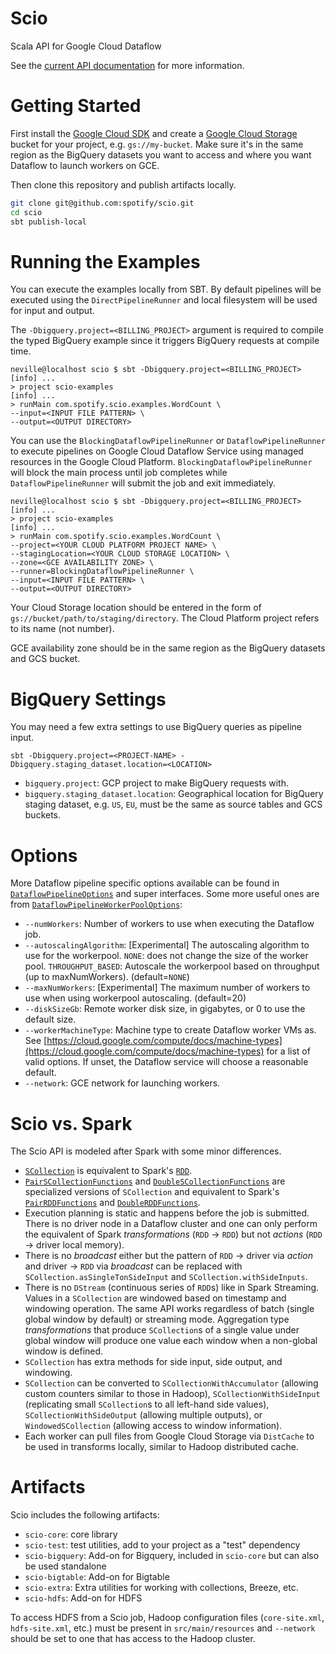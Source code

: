 Scio
====

Scala API for Google Cloud Dataflow

See the [current API documentation](http://spotify.github.io/scio/) for more information.

# Getting Started

First install the [Google Cloud SDK](https://cloud.google.com/sdk/) and create a [Google Cloud Storage](https://cloud.google.com/storage/) bucket for your project, e.g. `gs://my-bucket`. Make sure it's in the same region as the BigQuery datasets you want to access and where you want Dataflow to launch workers on GCE.

Then clone this repository and publish artifacts locally.

```bash
git clone git@github.com:spotify/scio.git
cd scio
sbt publish-local
```

# Running the Examples

You can execute the examples locally from SBT. By default pipelines will be executed using the `DirectPipelineRunner` and local filesystem will be used for input and output.

The `-Dbigquery.project=<BILLING_PROJECT>` argument is required to compile the typed BigQuery example since it triggers BigQuery requests at compile time.

```
neville@localhost scio $ sbt -Dbigquery.project=<BILLING_PROJECT>
[info] ...
> project scio-examples
[info] ...
> runMain com.spotify.scio.examples.WordCount \
--input=<INPUT FILE PATTERN> \
--output=<OUTPUT DIRECTORY>
```

You can use the `BlockingDataflowPipelineRunner` or `DataflowPipelineRunner` to execute pipelines on Google Cloud Dataflow Service using managed resources in the Google Cloud Platform. `BlockingDataflowPipelineRunner` will block the main process until job completes while `DataflowPipelineRunner` will submit the job and exit immediately.

```
neville@localhost scio $ sbt -Dbigquery.project=<BILLING_PROJECT>
[info] ...
> project scio-examples
[info] ...
> runMain com.spotify.scio.examples.WordCount \
--project=<YOUR CLOUD PLATFORM PROJECT NAME> \
--stagingLocation=<YOUR CLOUD STORAGE LOCATION> \
--zone=<GCE AVAILABILITY ZONE> \
--runner=BlockingDataflowPipelineRunner \
--input=<INPUT FILE PATTERN> \
--output=<OUTPUT DIRECTORY>
```

Your Cloud Storage location should be entered in the form of `gs://bucket/path/to/staging/directory`. The Cloud Platform project refers to its name (not number).

GCE availability zone should be in the same region as the BigQuery datasets and GCS bucket.

# BigQuery Settings

You may need a few extra settings to use BigQuery queries as pipeline input.

```
sbt -Dbigquery.project=<PROJECT-NAME> -Dbigquery.staging_dataset.location=<LOCATION>
```

- `bigquery.project`: GCP project to make BigQuery requests with.
- `bigquery.staging_dataset.location`: Geographical location for BigQuery staging dataset, e.g. `US`, `EU`, must be the same as source tables and GCS buckets.

# Options

More Dataflow pipeline specific options available can be found in [`DataflowPipelineOptions`](https://cloud.google.com/dataflow/java-sdk/JavaDoc/com/google/cloud/dataflow/sdk/options/DataflowPipelineOptions) and super interfaces. Some more useful ones are from [`DataflowPipelineWorkerPoolOptions`](https://cloud.google.com/dataflow/java-sdk/JavaDoc/com/google/cloud/dataflow/sdk/options/DataflowPipelineWorkerPoolOptions):

- `--numWorkers`: Number of workers to use when executing the Dataflow job.
- `--autoscalingAlgorithm`: [Experimental] The autoscaling algorithm to use for the workerpool. `NONE`: does not change the size of the worker pool. `THROUGHPUT_BASED`: Autoscale the workerpool based on throughput (up to maxNumWorkers). (default=`NONE`)
- `--maxNumWorkers`: [Experimental] The maximum number of workers to use when using workerpool autoscaling. (default=20)
- `--diskSizeGb`: Remote worker disk size, in gigabytes, or 0 to use the default size.
- `--workerMachineType`: Machine type to create Dataflow worker VMs as. See [https://cloud.google.com/compute/docs/machine-types](https://cloud.google.com/compute/docs/machine-types) for a list of valid options. If unset, the Dataflow service will choose a reasonable default.
- `--network`: GCE network for launching workers.

# Scio vs. Spark

The Scio API is modeled after Spark with some minor differences.

- [`SCollection`](http://spotify.github.io/scio/#com.spotify.scio.values.SCollection) is equivalent to Spark's [`RDD`](https://spark.apache.org/docs/latest/api/scala/index.html#org.apache.spark.rdd.RDD).
- [`PairSCollectionFunctions`](http://spotify.github.io/scio/#com.spotify.scio.values.PairSCollectionFunctions) and [`DoubleSCollectionFunctions`](http://spotify.github.io/scio/#com.spotify.scio.values.DoubleSCollectionFunctions) are specialized versions of `SCollection` and equivalent to Spark's [`PairRDDFunctions`](https://spark.apache.org/docs/latest/api/scala/index.html#org.apache.spark.rdd.PairRDDFunctions) and [`DoubleRDDFunctions`](https://spark.apache.org/docs/latest/api/scala/index.html#org.apache.spark.rdd.DoubleRDDFunctions).
- Execution planning is static and happens before the job is submitted. There is no driver node in a Dataflow cluster and one can only perform the equivalent of Spark _transformations_ (`RDD` &rarr; `RDD`) but not _actions_ (`RDD` &rarr; driver local memory).
- There is no _broadcast_ either but the pattern of `RDD` &rarr; driver via _action_ and driver &rarr; `RDD` via _broadcast_ can be replaced with `SCollection.asSingleTonSideInput` and `SCollection.withSideInputs`.
- There is no `DStream` (continuous series of `RDD`s) like in Spark Streaming. Values in a `SCollection` are windowed based on timestamp and windowing operation. The same API works regardless of batch (single global window by default) or streaming mode. Aggregation type _transformations_ that produce `SCollection`s of a single value under global window will produce one value each window when a non-global window is defined.
- `SCollection` has extra methods for side input, side output, and windowing.
- `SCollection` can be converted to `SCollectionWithAccumulator` (allowing custom counters similar to those in Hadoop), `SCollectionWithSideInput` (replicating small `SCollection`s to all left-hand side values), `SCollectionWithSideOutput` (allowing multiple outputs), or `WindowedSCollection` (allowing access to window information).
- Each worker can pull files from Google Cloud Storage via `DistCache` to be used in transforms locally, similar to Hadoop distributed cache.

# Artifacts

Scio includes the following artifacts:

- `scio-core`: core library
- `scio-test`: test utilities, add to your project as a "test" dependency
- `scio-bigquery`: Add-on for Bigquery, included in `scio-core` but can also be used standalone
- `scio-bigtable`: Add-on for Bigtable
- `scio-extra`: Extra utilities for working with collections, Breeze, etc.
- `scio-hdfs`: Add-on for HDFS

To access HDFS from a Scio job, Hadoop configuration files (`core-site.xml`, `hdfs-site.xml`, etc.) must be present in `src/main/resources` and `--network` should be set to one that has access to the Hadoop cluster.
